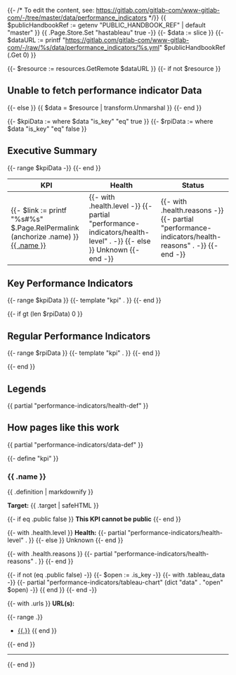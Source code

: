 {{- /* To edit the content, see: https://gitlab.com/gitlab-com/www-gitlab-com/-/tree/master/data/performance_indicators */}}
{{ $publicHandbookRef := getenv "PUBLIC_HANDBOOK_REF" | default "master" }}
{{ .Page.Store.Set "hastableau" true -}}
{{- $data := slice }}
{{- $dataURL := printf "https://gitlab.com/gitlab-com/www-gitlab-com/-/raw/%s/data/performance_indicators/%s.yml" $publicHandbookRef (.Get 0) }}

{{- $resource := resources.GetRemote $dataURL }}
{{- if not $resource }}
    <h2>Unable to fetch performance indicator Data</h2>
{{- else }}
    {{ $data = $resource | transform.Unmarshal }}
{{- end }}

{{- $kpiData := where $data "is_key" "eq" true }}
{{- $rpiData := where $data "is_key" "eq" false }}

## Executive Summary

<table>
  <thead>
    <tr>
        <th>KPI</th>
        <th>Health</th>
        <th>Status</th>
    </tr>
  </thead>
  <tbody>
  {{- range $kpiData -}}
    <tr>
        <td>{{- $link := printf "%s#%s" $.Page.RelPermalink (anchorize .name) }}
            <a href="{{ $link }}">{{ .name }}</a>
        </td>
        <td>
          {{- with .health.level -}}
            {{- partial "performance-indicators/health-level" . -}}
          {{- else }}
            <span class="badge bg-dark">Unknown</span>
          {{- end -}}
        </td>
        <td>
          {{- with .health.reasons -}}
            {{- partial "performance-indicators/health-reasons" . -}}
          {{- end -}}
        </td>
    </tr>
  {{- end }}
  </tbody>
</table>

## Key Performance Indicators

{{-  range $kpiData }}
  {{- template "kpi" . }}
{{- end }}

{{- if gt (len $rpiData) 0 }}

## Regular Performance Indicators

{{-  range $rpiData }}
  {{- template "kpi" . }}
{{- end }}

{{- end }}

## Legends

{{ partial "performance-indicators/health-def" }}

## How pages like this work

{{ partial "performance-indicators/data-def" }}

{{- define "kpi" }}

### {{ .name }}

{{ .definition | markdownify }}

**Target:** {{ .target | safeHTML }}

{{- if eq .public false }}
**This KPI cannot be public**
{{- end }}

{{- with .health.level }}
**Health:** {{- partial "performance-indicators/health-level" . }}
{{- else }}
<span class="badge bg-dark">Unknown</span>
{{- end }}

{{- with .health.reasons }}
  {{- partial "performance-indicators/health-reasons" . }}
{{- end }}

{{- if not (eq .public false) -}}
  {{- $open := .is_key -}}
  {{- with .tableau_data -}}
   {{- partial "performance-indicators/tableau-chart" (dict "data" . "open" $open) -}}
  {{ end }}
{{- end -}}

{{- with .urls }}
**URL(s):**

{{- range .}}

- [{{.}}]({{.}})
{{ end }}

{{- end }}

---

{{- end }}
